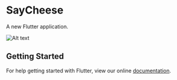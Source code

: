 # SayCheese

A new Flutter application.

![Alt text](https://imgur.com/ABrxEcI "SayCheese")

## Getting Started

For help getting started with Flutter, view our online
[documentation](https://flutter.io/).
